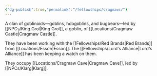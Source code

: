 ```yaml
---
{"dg-publish":true,"permalink":"/fellowships/cragmaws/"}
---
```


A clan of goblinoids—goblins, hobgoblins, and bugbears—led by [[NPCs/King Grol\|King Grol]], a goblin, of [[Locations/Cragmaw Castle\|Cragmaw Castle]].

They have been working with the [[Fellowships/Red Brands\|Red Brands]] from [[Locations/Esson\|Esson]]. The [[Fellowships/Lord's Alliance\|Lord's Alliance]] has been keeping a watch on them.

They occupy [[Locations/Cragmaw Cave\|Cragmaw Cave]], led by [[NPCs/Klarg\|Klarg]].
